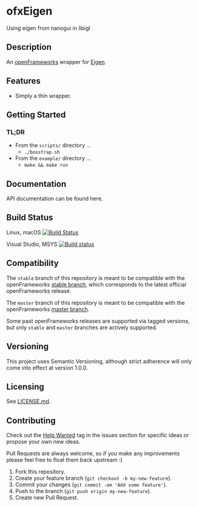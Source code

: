 # ofxEigen
Using eigen from nanogui in libigl


## Description

An [openFrameworks](http://openframeworks.cc) wrapper for [Eigen](http://eigen.tuxfamily.org/).

## Features

-   Simply a thin wrapper.

## Getting Started

### TL;DR
-   From the `scripts/` directory ...
    -   `./boostrap.sh`
-   From the `example/` directory ...
    -   `make && make run`

## Documentation

API documentation can be found here.

## Build Status

Linux, macOS [![Build Status](https://travis-ci.org/bakercp/ofxEigen.svg?branch=master)](https://travis-ci.org/bakercp/ofxEigen)

Visual Studio, MSYS [![Build status](https://ci.appveyor.com/api/projects/status/87myb15hf4x9kc8t/branch/master?svg=true)](https://ci.appveyor.com/project/bakercp/ofxeigen/branch/master)



## Compatibility

The `stable` branch of this repository is meant to be compatible with the openFrameworks [stable branch](https://github.com/openframeworks/openFrameworks/tree/stable), which corresponds to the latest official openFrameworks release.

The `master` branch of this repository is meant to be compatible with the openFrameworks [master branch](https://github.com/openframeworks/openFrameworks/tree/master).

Some past openFrameworks releases are supported via tagged versions, but only `stable` and `master` branches are actively supported.

## Versioning

This project uses Semantic Versioning, although strict adherence will only come into effect at version 1.0.0.

## Licensing

See [LICENSE.md](LICENSE.md).

## Contributing

Check out the [Help Wanted](https://github.com/bakercp/ofxEigen/issues?q=is%3Aissue+is%3Aopen+label%3A%22help+wanted%22) tag in the issues section for specific ideas or propose your own new ideas.

Pull Requests are always welcome, so if you make any improvements please feel free to float them back upstream :)

1.  Fork this repository.
2.  Create your feature branch (`git checkout -b my-new-feature`).
3.  Commit your changes (`git commit -am 'Add some feature'`).
4.  Push to the branch (`git push origin my-new-feature`).
5.  Create new Pull Request.
